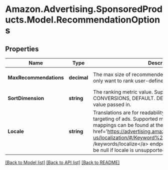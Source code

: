 # Amazon.Advertising.SponsoredProducts.Model.RecommendationOptions

## Properties

Name | Type | Description | Notes
------------ | ------------- | ------------- | -------------
**MaxRecommendations** | **decimal** | The max size of recommended target. Set it to 0 if you only want to rank user-defined keywords. | [optional] [default to 200M]
**SortDimension** | **string** | The ranking metric value. Supported values: CLICKS, CONVERSIONS, DEFAULT. DEFAULT will be applied if no value passed in. | [optional] 
**Locale** | **string** | Translations are for readability and do not affect the targeting of ads. Supported marketplace to locale mappings can be found at the &lt;a href&#x3D;&#39;https://advertising.amazon.com/API/docs/en-us/localization/#/Keyword%20Localization&#39;&gt;POST /keywords/localize&lt;/a&gt; endpoint. Note: Translations will be null if locale is unsupported. | [optional] 

[[Back to Model list]](../README.md#documentation-for-models) [[Back to API list]](../README.md#documentation-for-api-endpoints) [[Back to README]](../README.md)

